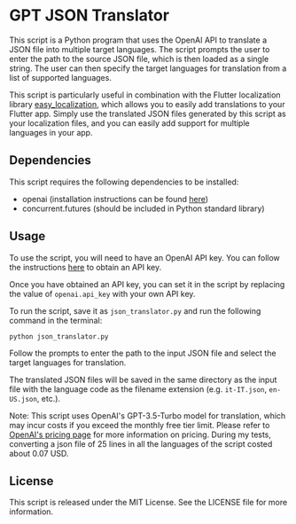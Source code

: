# GPT JSON Translator

This script is a Python program that uses the OpenAI API to translate a JSON file into multiple target languages. The script prompts the user to enter the path to the source JSON file, which is then loaded as a single string. The user can then specify the target languages for translation from a list of supported languages.

This script is particularly useful in combination with the Flutter localization library [easy_localization](https://pub.dev/packages/easy_localization), which allows you to easily add translations to your Flutter app. Simply use the translated JSON files generated by this script as your localization files, and you can easily add support for multiple languages in your app.

## Dependencies
This script requires the following dependencies to be installed:
- openai (installation instructions can be found [here](https://github.com/openai/openai-python#installation))
- concurrent.futures (should be included in Python standard library)

## Usage
To use the script, you will need to have an OpenAI API key. You can follow the instructions [here](https://beta.openai.com/docs/developer-quickstart/your-api-keys) to obtain an API key.

Once you have obtained an API key, you can set it in the script by replacing the value of `openai.api_key` with your own API key.

To run the script, save it as `json_translator.py` and run the following command in the terminal:

```
python json_translator.py
```

Follow the prompts to enter the path to the input JSON file and select the target languages for translation.

The translated JSON files will be saved in the same directory as the input file with the language code as the filename extension (e.g. `it-IT.json`, `en-US.json`, etc.).

Note: This script uses OpenAI's GPT-3.5-Turbo model for translation, which may incur costs if you exceed the monthly free tier limit. Please refer to [OpenAI's pricing page](https://openai.com/pricing/) for more information on pricing. During my tests, converting a json file of 25 lines in all the languages of the script costed about 0.07 USD.

## License
This script is released under the MIT License. See the LICENSE file for more information.
